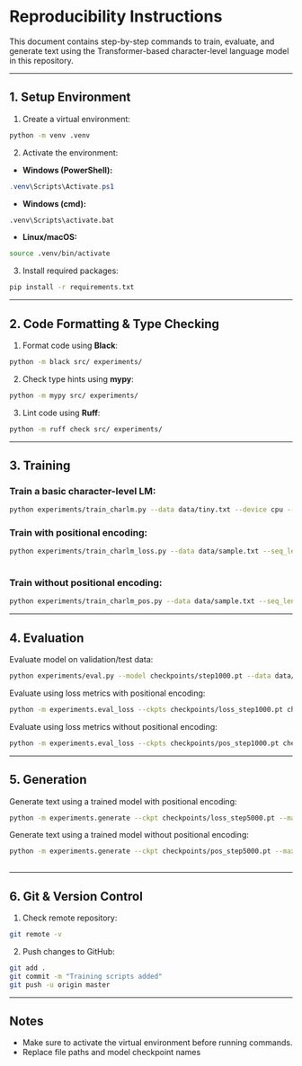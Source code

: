 # Reproducibility Instructions

This document contains step-by-step commands to train, evaluate, and generate text using the Transformer-based character-level language model in this repository.

---

## 1. Setup Environment

1. Create a virtual environment:
```bash
python -m venv .venv
```

2. Activate the environment:

- **Windows (PowerShell):**
```powershell
.venv\Scripts\Activate.ps1
```

- **Windows (cmd):**
```cmd
.venv\Scripts\activate.bat
```

- **Linux/macOS:**
```bash
source .venv/bin/activate
```

3. Install required packages:
```bash
pip install -r requirements.txt
```

---

## 2. Code Formatting & Type Checking

1. Format code using **Black**:
```bash
python -m black src/ experiments/
```

2. Check type hints using **mypy**:
```bash
python -m mypy src/ experiments/
```

3. Lint code using **Ruff**:
```bash
python -m ruff check src/ experiments/
```

---

## 3. Training

### Train a basic character-level LM:
```bash
python experiments/train_charlm.py --data data/tiny.txt --device cpu --steps 1000
```

### Train with positional encoding:
```bash
python experiments/train_charlm_loss.py --data data/sample.txt --seq_len 64 --d_model 256 --n_heads 4 --n_layers 3 --lr 3e-4 --batch_size 64 --steps 5000        
                                                            
```
### Train without positional encoding:
```bash
python experiments/train_charlm_pos.py --data data/sample.txt --seq_len 64 --d_model 256 --n_heads 1 --n_layers 3 --lr 3e-4 --batch_size 64 --steps 5000   
```

---

## 4. Evaluation

Evaluate model on validation/test data:
```bash
python experiments/eval.py --model checkpoints/step1000.pt --data data/sample.txt
```

Evaluate using loss metrics with positional encoding:
```bash
python -m experiments.eval_loss --ckpts checkpoints/loss_step1000.pt checkpoints/loss_step2000.pt checkpoints/loss_step3000.pt checkpoints/loss_step4000.pt checkpoints/loss_step5000.pt --data data/sample.txt --seq_len 64
```

Evaluate using loss metrics without positional encoding:
```bash
python -m experiments.eval_loss --ckpts checkpoints/pos_step1000.pt checkpoints/pos_step2000.pt checkpoints/pos_step3000.pt checkpoints/pos_step4000.pt checkpoints/pos_step5000.pt --data data/sample.txt --seq_len 64
```
---

## 5. Generation

Generate text using a trained model with positional encoding:
```bash
python -m experiments.generate --ckpt checkpoints/loss_step5000.pt --max_new_tokens 300 --temperature 0.7 --top_p 0.9 --top_k 50                                   
```

Generate text using a trained model without positional encoding:
```bash
python -m experiments.generate --ckpt checkpoints/pos_step5000.pt --max_new_tokens 300 --temperature 0.7 --top_p 0.9 --top_k 50
   
```

---

## 6. Git & Version Control

1. Check remote repository:
```bash
git remote -v
```

2. Push changes to GitHub:
```bash
git add .
git commit -m "Training scripts added"
git push -u origin master
```

---

## Notes

- Make sure to activate the virtual environment before running commands.
- Replace file paths and model checkpoint names

